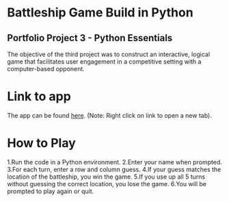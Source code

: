 # Battleship Game Build in Python

## Portfolio Project 3 - Python Essentials

The objective of the third project was to construct an interactive, logical game that facilitates user engagement in a competitive setting with a computer-based opponent.

# Link to app
The app can be found <a href="https://pp3-battleship-game.herokuapp.com/" target="_blank" rel="noopener">here</a>. (Note: Right click on link to open a new tab).

# How to Play 
1.Run the code in a Python environment.
2.Enter your name when prompted.
3.For each turn, enter a row and column guess.
4.If your guess matches the location of the battleship, you win the game.
5.If you use up all 5 turns without guessing the correct location, you lose the game.
6.You will be prompted to play again or quit.
